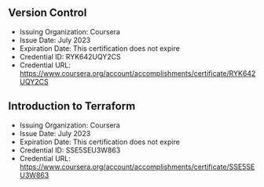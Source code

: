 


 ## Version Control
- Issuing Organization: Coursera
- Issue Date: July 2023
- Expiration Date: This certification does not expire
- Credential ID: RYK642UQY2CS
- Credential URL: https://www.coursera.org/account/accomplishments/certificate/RYK642UQY2CS

## Introduction to Terraform
- Issuing Organization: Coursera
- Issue Date: July 2023
- Expiration Date: This certification does not expire
- Credential ID: SSE5SEU3W863
- Credential URL: https://www.coursera.org/account/accomplishments/certificate/SSE5SEU3W863
